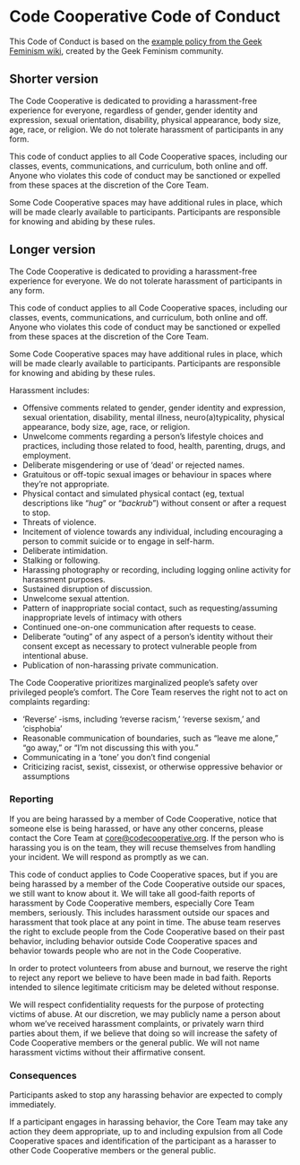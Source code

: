 # Code Cooperative Code of Conduct

This Code of Conduct is based on the [example policy from the Geek Feminism wiki](http://geekfeminism.wikia.com/wiki/Community_anti-harassment), created by the Geek Feminism community.

## Shorter version

The Code Cooperative is dedicated to providing a harassment-free experience for everyone, regardless of gender, gender identity and expression, sexual orientation, disability, physical appearance, body size, age, race, or religion. We do not tolerate harassment of participants in any form.

This code of conduct applies to all Code Cooperative spaces, including our classes, events, communications, and curriculum, both online and off. Anyone who violates this code of conduct may be sanctioned or expelled from these spaces at the discretion of the Core Team.

Some Code Cooperative spaces may have additional rules in place, which will be made clearly available to participants. Participants are responsible for knowing and abiding by these rules.

## Longer version

The Code Cooperative is dedicated to providing a harassment-free experience for everyone. We do not tolerate harassment of participants in any form.

This code of conduct applies to all Code Cooperative spaces, including our classes, events, communications, and curriculum, both online and off. Anyone who violates this code of conduct may be sanctioned or expelled from these spaces at the discretion of the Core Team.

Some Code Cooperative spaces may have additional rules in place, which will be made clearly available to participants. Participants are responsible for knowing and abiding by these rules.

Harassment includes:

* Offensive comments related to gender, gender identity and expression, sexual orientation, disability, mental illness, neuro(a)typicality, physical appearance, body size, age, race, or religion.
* Unwelcome comments regarding a person’s lifestyle choices and practices, including those related to food, health, parenting, drugs, and employment.
* Deliberate misgendering or use of ‘dead’ or rejected names.
* Gratuitous or off-topic sexual images or behaviour  in spaces where they’re not appropriate.
* Physical contact and simulated physical contact (eg, textual descriptions like “*hug*” or “*backrub*”) without consent or after a request to stop.
* Threats of violence.
* Incitement of violence towards any individual, including encouraging a person to commit suicide or to engage in self-harm.
* Deliberate intimidation.
* Stalking or following.
* Harassing photography or recording, including logging online activity for harassment purposes.
* Sustained disruption of discussion.
* Unwelcome sexual attention.
* Pattern of inappropriate social contact, such as requesting/assuming inappropriate levels of intimacy with others
* Continued one-on-one communication after requests to cease.
* Deliberate “outing” of any aspect of a person’s identity without their consent except as necessary to protect vulnerable people from intentional abuse.
* Publication of non-harassing private communication.

The Code Cooperative prioritizes marginalized people’s safety over privileged people’s comfort. The Core Team reserves the right not to act on complaints regarding:

* ‘Reverse’ -isms, including ‘reverse racism,’ ‘reverse sexism,’ and ‘cisphobia’
* Reasonable communication of boundaries, such as “leave me alone,” “go away,” or “I’m not discussing this with you.”
* Communicating in a ‘tone’ you don’t find congenial
* Criticizing racist, sexist, cissexist, or otherwise oppressive behavior or assumptions

### Reporting

If you are being harassed by a member of Code Cooperative, notice that someone else is being harassed, or have any other concerns, please contact the Core Team at core@codecooperative.org. If the person who is harassing you is on the team, they will recuse themselves from handling your incident. We will respond as promptly as we can.

This code of conduct applies to Code Cooperative spaces, but if you are being harassed by a member of the Code Cooperative outside our spaces, we still want to know about it. We will take all good-faith reports of harassment by Code Cooperative members, especially Core Team members, seriously. This includes harassment outside our spaces and harassment that took place at any point in time. The abuse team reserves the right to exclude people from the Code Cooperative based on their past behavior, including behavior outside Code Cooperative spaces and behavior towards people who are not in the Code Cooperative.

In order to protect volunteers from abuse and burnout, we reserve the right to reject any report we believe to have been made in bad faith. Reports intended to silence legitimate criticism may be deleted without response.

We will respect confidentiality requests for the purpose of protecting victims of abuse. At our discretion, we may publicly name a person about whom we’ve received harassment complaints, or privately warn third parties about them, if we believe that doing so will increase the safety of Code Cooperative members or the general public. We will not name harassment victims without their affirmative consent.

### Consequences

Participants asked to stop any harassing behavior are expected to comply immediately.

If a participant engages in harassing behavior, the Core Team may take any action they deem appropriate, up to and including expulsion from all Code Cooperative spaces and identification of the participant as a harasser to other Code Cooperative members or the general public.
